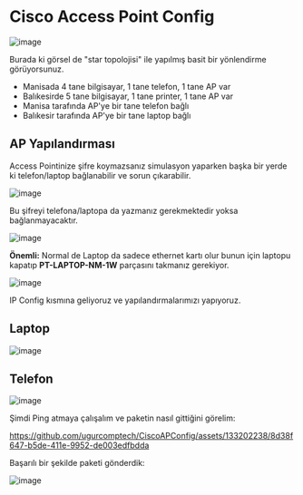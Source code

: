 # Cisco Access Point Config

![image](https://github.com/ugurcomptech/CiscoAPConfig/assets/133202238/9606a193-ce6c-418f-a1c9-1b97497bf2c4)


Burada ki görsel de "star topolojisi" ile yapılmış basit bir yönlendirme görüyorsunuz.  

- Manisada 4 tane bilgisayar, 1 tane telefon, 1 tane AP var
- Balıkesirde 5 tane bilgisayar, 1 tane printer, 1 tane AP var
- Manisa tarafında  AP'ye bir tane telefon bağlı
- Balıkesir tarafında AP'ye bir tane laptop bağlı


## AP Yapılandırması 

Access Pointinize şifre koymazsanız simulasyon yaparken başka bir yerde ki telefon/laptop bağlanabilir ve sorun çıkarabilir.

![image](https://github.com/ugurcomptech/CiscoAPConfig/assets/133202238/ea982aed-626f-4b1f-ae13-7f75fbe613f0)


Bu şifreyi telefona/laptopa da yazmanız gerekmektedir yoksa bağlanmayacaktır.

![image](https://github.com/ugurcomptech/CiscoAPConfig/assets/133202238/106a37bf-282f-4b4a-b00f-27ed85838d9f)



**Önemli:** Normal de Laptop da sadece ethernet kartı olur bunun için laptopu kapatıp **PT-LAPTOP-NM-1W** parçasını takmanız gerekiyor.

![image](https://github.com/ugurcomptech/CiscoAPConfig/assets/133202238/d55c1648-efc5-4fec-8c09-c5b0d5a6fb0c)


IP Config kısmına geliyoruz ve yapılandırmalarımızı yapıyoruz.


## Laptop
![image](https://github.com/ugurcomptech/CiscoAPConfig/assets/133202238/61498569-4916-4dcf-bdca-77224ff2a20c)

## Telefon
![image](https://github.com/ugurcomptech/CiscoAPConfig/assets/133202238/bc21c4de-a119-47f5-a51c-6b765e866503)


Şimdi Ping atmaya çalışalım ve paketin nasıl gittiğini görelim:


https://github.com/ugurcomptech/CiscoAPConfig/assets/133202238/8d38f647-b5de-411e-9952-de003edfbdda



Başarılı bir şekilde paketi gönderdik:

![image](https://github.com/ugurcomptech/CiscoAPConfig/assets/133202238/e19cd2f5-42c0-412c-92cf-71506599db7b)
